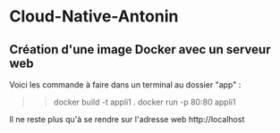 # Cloud-Native-Antonin

## Création d'une image Docker avec un serveur web

Voici les commande à faire dans un terminal au dossier "app" :

>> docker build -t appli1 .
>> docker run -p 80:80 appli1

Il ne reste plus qu'à se rendre sur l'adresse web http://localhost
